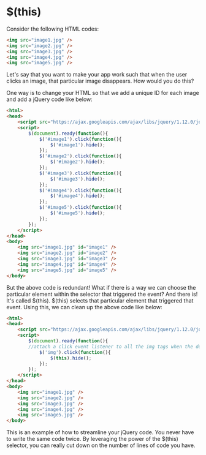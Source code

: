 # $(this)

Consider the following HTML codes:

``` html
<img src="image1.jpg" />
<img src="image2.jpg" />
<img src="image3.jpg" />
<img src="image4.jpg" />
<img src="image5.jpg" />
```

Let's say that you want to make your app work such that when the user clicks an image, that particular image disappears. How would you do this?

One way is to change your HTML so that we add a unique ID for each image and add a jQuery code like below:

``` html
<html>
<head>
    <script src="https://ajax.googleapis.com/ajax/libs/jquery/1.12.0/jquery.min.js"></script>
    <script>
        $(document).ready(function(){
            $('#image1').click(function(){
                $('#image1').hide();
            });
            $('#image2').click(function(){
                $('#image2').hide();
            });
            $('#image3').click(function(){
                $('#image3').hide();
            });
            $('#image4').click(function(){
                $('#image4').hide();
            });
            $('#image5').click(function(){
                $('#image5').hide();
            });
        });
    </script>
</head>
<body>
    <img src="image1.jpg" id="image1" />
    <img src="image2.jpg" id="image2" />
    <img src="image3.jpg" id="image3" />
    <img src="image4.jpg" id="image4" />
    <img src="image5.jpg" id="image5" />
</body>
```

But the above code is redundant! What if there is a way we can choose the particular element within the selector that triggered the event? And there is! It's called $(this). $(this) selects that particular element that triggered that event. Using this, we can clean up the above code like below:

``` html
<html>
<head>
    <script src="https://ajax.googleapis.com/ajax/libs/jquery/1.12.0/jquery.min.js"></script>
    <script>
        $(document).ready(function(){
        //attach a click event listener to all the img tags when the document is ready
            $('img').click(function(){
                $(this).hide();
            });
        });
    </script>
</head>
<body>
    <img src="image1.jpg" />
    <img src="image2.jpg" />
    <img src="image3.jpg" />
    <img src="image4.jpg" />
    <img src="image5.jpg" />
</body>
```

This is an example of how to streamline your jQuery code. You never have to write the same code twice. By leveraging the power of the $(this) selector, you can really cut down on the number of lines of code you have.
